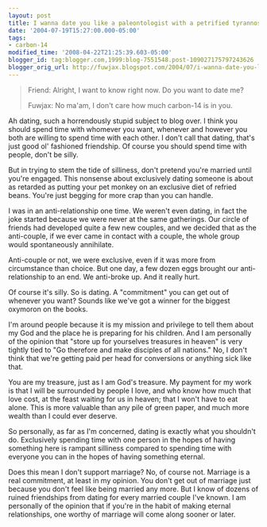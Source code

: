 ```yaml
---
layout: post
title: I wanna date you like a paleontologist with a petrified tyrannosaurus femur
date: '2004-07-19T15:27:00.000-05:00'
tags:
- carbon-14
modified_time: '2008-04-22T21:25:39.603-05:00'
blogger_id: tag:blogger.com,1999:blog-7551548.post-109027175797243626
blogger_orig_url: http://fuwjax.blogspot.com/2004/07/i-wanna-date-you-like-paleontologist.html
---
```


> Friend: Alright, I want to know right now.  Do you want to date me?
> 
> Fuwjax: No ma'am, I don't care how much carbon-14 is in you.

Ah dating, such a horrendously stupid subject to blog over. I think you should spend time with whomever you want, whenever and however you both are willing to spend time with each other. I don't call that dating, that's just good ol' fashioned friendship. Of course you should spend time with people, don't be silly.

But in trying to stem the tide of silliness, don't pretend you're married until you're engaged. This nonsense about exclusively dating someone is about as retarded as putting your pet monkey on an exclusive diet of refried beans. You're just begging for more crap than you can handle.

I was in an anti-relationship one time. We weren't even dating, in fact the joke started because we were never at the same gatherings. Our circle of friends had developed quite a few new couples, and we decided that as the anti-couple, if we ever came in contact with a couple, the whole group would spontaneously annihilate.

Anti-couple or not, we were exclusive, even if it was more from circumstance than choice. But one day, a few dozen eggs brought our anti-relationship to an end. We anti-broke up. And it really hurt.

Of course it's silly. So is dating. A "commitment" you can get out of whenever you want? Sounds like we've got a winner for the biggest oxymoron on the books.

I'm around people because it is my mission and privilege to tell them about my God and the place he is preparing for his children. And I am personally of the opinion that "store up for yourselves treasures in heaven" is very tightly tied to "Go therefore and make disciples of all nations." No, I don't think that we're getting paid per head for conversions or anything sick like that.

You are my treasure, just as I am God's treasure. My payment for my work is that I will be surrounded by people I love, and who know how much that love cost, at the feast waiting for us in heaven; that I won't have to eat alone. This is more valuable than any pile of green paper, and much more wealth than I could ever deserve.

So personally, as far as I'm concerned, dating is exactly what you shouldn't do. Exclusively spending time with one person in the hopes of having something here is rampant silliness compared to spending time with everyone you can in the hopes of having something eternal. 

Does this mean I don't support marriage? No, of course not. Marriage is a real commitment, at least in my opinion. You don't get out of marriage just because you don't feel like being married any more. But I know of dozens of ruined friendships from dating for every married couple I've known. I am personally of the opinion that if you're in the habit of making eternal relationships, one worthy of marriage will come along sooner or later.


